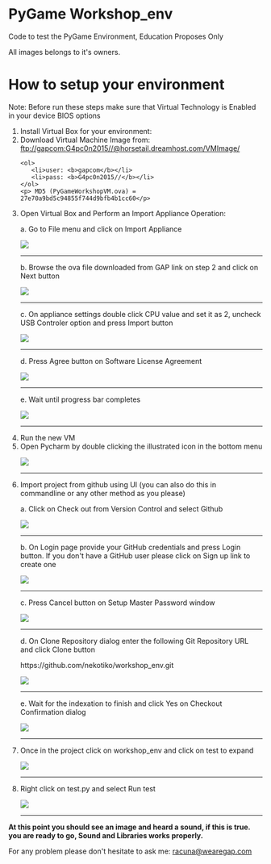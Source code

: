 # PyGame Workshop_env

Code to test the PyGame Environment, Education Proposes Only

All images belongs to it's owners.

# How to setup your environment
<p>Note: Before run these steps make sure that Virtual Technology is Enabled in your device BIOS options</p>
<ol>
<li> Install Virtual Box for your environment: </li>
<li> Download Virtual Machine Image from: <a href='ftp://gapcom:G4pc0n2015//@horsetail.dreamhost.com/VMImage/'>ftp://gapcom:G4pc0n2015//@horsetail.dreamhost.com/VMImage/</a>
    
    <ol>
       <li>user: <b>gapcom</b></li>
       <li>pass: <b>G4pc0n2015//</b></li>
    </ol>
    <p> MD5 (PyGameWorkshopVM.ova) = 27e70a9bd5c94855f744d9bfb4b1cc60</p>
</li>
<li> Open Virtual Box and Perform an Import Appliance Operation: 
<p>a. Go to File menu and click on Import Appliance</p>
<img src='https://github.com/nekotiko/workshop_env/blob/master/assets/worksp01.png?raw=true')</img>
<hr/>
<p>b. Browse the ova file downloaded from GAP link on step 2 and click on Next button</p>
<img src='https://github.com/nekotiko/workshop_env/blob/master/assets/worksp02.png?raw=true')</img>
<hr/>
<p>c. On appliance settings double click CPU value and set it as 2, uncheck USB Controler option and press Import button</p>
<img src='https://github.com/nekotiko/workshop_env/blob/master/assets/worksp03.png?raw=true')</img>
<hr/>
<p>d. Press Agree button on Software License Agreement</p>
<img src='https://github.com/nekotiko/workshop_env/blob/master/assets/worksp04.png?raw=true')</img>
<hr/>
<p>e. Wait until progress bar completes</p>
<img src='https://github.com/nekotiko/workshop_env/blob/master/assets/worksp05.png?raw=true')</img>
<hr/>
</li>
<li> Run the new VM </li>
<li> Open Pycharm by double clicking the illustrated icon in the bottom menu<p>
<img src='https://github.com/nekotiko/workshop_env/blob/master/assets/01.png?raw=true')</img>
    </p>
    <hr/>
    
</li>

<li> Import project from github using  UI (you can also do this in commandline or any other method as you please)
<p>a. Click on Check out from Version Control and select Github</p><p>
<img src='https://github.com/nekotiko/workshop_env/blob/master/assets/worksp06.png?raw=true')</img>
    </p>
    <hr/>
<p>b. On Login page provide your GitHub credentials and press Login button. If you don't have a GitHub user please click on Sign up link to create one </p> 
    <p>
<img src='https://github.com/nekotiko/workshop_env/blob/master/assets/02.png?raw=true')</img>
    </p>
    <hr/>
<p>c. Press Cancel button on Setup Master Password window </p><p>
<img src='https://github.com/nekotiko/workshop_env/blob/master/assets/worksp07.png?raw=true')</img>
    </p>
    <hr/>
<p>d. On Clone Repository dialog enter the following Git Repository URL and click Clone button</p>
<p>https://github.com/nekotiko/workshop_env.git</p><p>
<img src='https://github.com/nekotiko/workshop_env/blob/master/assets/worksp08.png?raw=true')</img>
    </p>
    <hr/>
<p>e. Wait for the indexation to finish and click Yes on Checkout Confirmation dialog</p><p>
<img src='https://github.com/nekotiko/workshop_env/blob/master/assets/worksp09.png?raw=true')</img>
    </p>
    <hr/>
</li>
<li> Once in the project click on workshop_env and click on test to expand
<p>
<img src='https://github.com/nekotiko/workshop_env/blob/master/assets/worksp10.png?raw=true')</img>
    </p>
    <hr/>
</li>
<li> Right click on test.py and select Run test
<p>
<img src='https://github.com/nekotiko/workshop_env/blob/master/assets/worksp11.png?raw=true')</img>
    </p>
    <hr/>
</li>
</ol>

<b>At this point you should see an image and heard a sound, if this is true. you are ready to go, Sound and Libraries works properly.</b>

For any problem please don't hesitate to ask me: racuna@wearegap.com

